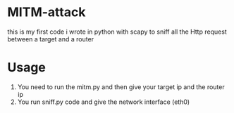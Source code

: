 # MITM-attack
this is my first code i wrote in python with scapy to sniff all the Http request between a target and a router
# Usage
1. You need to run the mitm.py and then give your target ip and the router ip
2. You run sniff.py code and give the network interface (eth0) 
